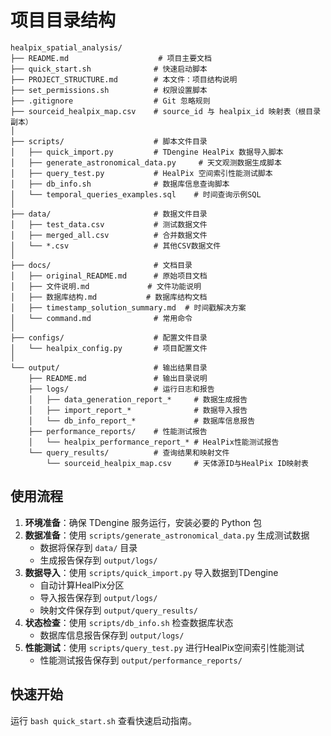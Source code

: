 # 项目目录结构

```
healpix_spatial_analysis/
├── README.md                    # 项目主要文档
├── quick_start.sh              # 快速启动脚本
├── PROJECT_STRUCTURE.md        # 本文件：项目结构说明
├── set_permissions.sh          # 权限设置脚本
├── .gitignore                  # Git 忽略规则
├── sourceid_healpix_map.csv    # source_id 与 healpix_id 映射表（根目录副本）
│
├── scripts/                    # 脚本文件目录
│   ├── quick_import.py         # TDengine HealPix 数据导入脚本
│   ├── generate_astronomical_data.py     # 天文观测数据生成脚本
│   ├── query_test.py           # HealPix 空间索引性能测试脚本
│   ├── db_info.sh              # 数据库信息查询脚本
│   └── temporal_queries_examples.sql    # 时间查询示例SQL
│
├── data/                       # 数据文件目录
│   ├── test_data.csv           # 测试数据文件
│   ├── merged_all.csv          # 合并数据文件
│   └── *.csv                   # 其他CSV数据文件
│
├── docs/                       # 文档目录
│   ├── original_README.md      # 原始项目文档
│   ├── 文件说明.md             # 文件功能说明
│   ├── 数据库结构.md           # 数据库结构文档
│   ├── timestamp_solution_summary.md  # 时间戳解决方案
│   └── command.md              # 常用命令
│
├── configs/                    # 配置文件目录
│   └── healpix_config.py       # 项目配置文件
│
└── output/                     # 输出结果目录
    ├── README.md               # 输出目录说明
    ├── logs/                   # 运行日志和报告
    │   ├── data_generation_report_*     # 数据生成报告
    │   ├── import_report_*              # 数据导入报告
    │   └── db_info_report_*             # 数据库信息报告
    ├── performance_reports/    # 性能测试报告
    │   └── healpix_performance_report_* # HealPix性能测试报告
    └── query_results/          # 查询结果和映射文件
        └── sourceid_healpix_map.csv     # 天体源ID与HealPix ID映射表
```

## 使用流程

1. **环境准备**：确保 TDengine 服务运行，安装必要的 Python 包
2. **数据准备**：使用 `scripts/generate_astronomical_data.py` 生成测试数据
   - 数据将保存到 `data/` 目录
   - 生成报告保存到 `output/logs/`
3. **数据导入**：使用 `scripts/quick_import.py` 导入数据到TDengine
   - 自动计算HealPix分区
   - 导入报告保存到 `output/logs/`
   - 映射文件保存到 `output/query_results/`
4. **状态检查**：使用 `scripts/db_info.sh` 检查数据库状态
   - 数据库信息报告保存到 `output/logs/`
5. **性能测试**：使用 `scripts/query_test.py` 进行HealPix空间索引性能测试
   - 性能测试报告保存到 `output/performance_reports/`

## 快速开始

运行 `bash quick_start.sh` 查看快速启动指南。
